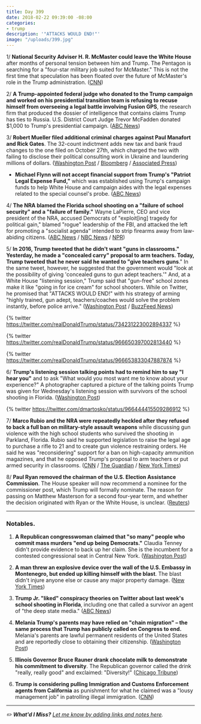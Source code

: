 ```yaml
---
title: Day 399
date: 2018-02-22 09:39:00 -08:00
categories:
- trump
description: '"ATTACKS WOULD END!"'
image: "/uploads/399.jpg"
---
```


1/ **National Security Adviser H. R. McMaster could leave the White House** after months of personal tension between him and Trump. The Pentagon is searching for a "four-star military job suited for McMaster." This is not the first time that speculation has been floated over the future of McMaster's role in the Trump administration. ([CNN](https://www.cnn.com/2018/02/22/politics/hr-mcmaster-future-trump-white-house/index.html))

2/ **A Trump-appointed federal judge who donated to the Trump campaign and worked on his presidential transition team is refusing to recuse himself from overseeing a legal battle involving Fusion GPS**, the research firm that produced the dossier of intelligence that contains claims Trump has ties to Russia. U.S. District Court Judge Trevor McFadden donated $1,000 to Trump's presidential campaign. ([ABC News](http://abcnews.go.com/Politics/trump-appointed-judge-donated-campaign-refuses-recuse-dossier/story?id=53273577))

3/ **Robert Mueller filed additional criminal charges against Paul Manafort and Rick Gates**. The 32-count indictment adds new tax and bank fraud changes to the one filed on October 27th, which charged the two with failing to disclose their political consulting work in Ukraine and laundering millions of dollars. ([Washington Post](https://www.washingtonpost.com/world/national-security/special-counsel-mueller-files-new-charges-in-manafort-gates-case/2018/02/22/7db99c9c-1716-11e8-8b08-027a6ccb38eb_story.html?hpid=hp_no-name_no-name%3Apage%2Fbreaking-news-bar&utm_term=.8f387bf9d28b) / [Bloomberg](https://www.bloomberg.com/news/articles/2018-02-22/manafort-faces-new-charges-of-tax-and-bank-fraud-in-russia-probe) / [Associated Press](https://apnews.com/c7a095da0aea4df9af0c0593e6a4aed1/New-charges-brought-against-ex-Trump-campaign-associates))

* **Michael Flynn will not accept financial support from Trump's "Patriot Legal Expense Fund,"** which was established using Trump's campaign funds to help White House and campaign aides with the legal expenses related to the special counsel's probe. ([ABC News](http://abcnews.go.com/Politics/trump-legal-fund-recipients-unclear-flynn/story?id=53281888))

4/ **The NRA blamed the Florida school shooting on a "failure of school security" and a "failure of family."** Wayne LaPierre, CEO and vice president of the NRA, accused Democrats of "exploit\[ing\] tragedy for political gain," blamed "rogue" leadership of the FBI, and attacked the left for promoting a "socialist agenda" intended to strip firearms away from law-abiding citizens. ([ABC News](http://abcnews.go.com/Politics/nra-president-wayne-lapierre-addresses-conservative-conference-wake/story?id=53274513) / [NBC News](https://www.nbcnews.com/politics/politics-news/nra-s-wayne-lapierre-democrats-put-politics-ahead-school-safety-n850236) / [NPR](https://www.npr.org/2018/02/22/587911457/nra-leader-warns-conservatives-of-socialist-wave-in-wake-of-shooting))

5/ **In 2016, Trump tweeted that he didn't want "guns in classrooms." Yesterday, he made a "concealed carry" proposal to arm teachers. Today, Trump tweeted that he never said he wanted to "give teachers guns**." In the same tweet, however, he suggested that the government would "look at the possibility of giving 'concealed guns to gun adept teachers.'" And, at a White House "listening session," Trump said that "gun-free" school zones make it like "going in for ice cream" for school shooters. While on Twitter, he promised that "ATTACKS WOULD END!" with his strategy of arming "highly trained, gun adept, teachers/coaches would solve the problem instantly, before police arrive." ([Washington Post](https://www.washingtonpost.com/news/post-politics/wp/2018/02/22/attacks-would-end-trump-expresses-support-for-raising-assault-rifle-age-to-21-presses-cases-for-arming-some-teachers/) / [BuzzFeed News](https://www.buzzfeed.com/coralewis/trump-wants-teachers-armed))

{% twitter https://twitter.com/realDonaldTrump/status/734231223002894337 %}

{% twitter https://twitter.com/realDonaldTrump/status/966650397002813440 %}

{% twitter https://twitter.com/realDonaldTrump/status/966653833047887874 %}

6/ **Trump's listening session talking points had to remind him to say "I hear you"** and to ask "What would you most want me to know about your experience?" A photographer captured a picture of the talking points Trump was given for Wednesday's listening session with survivors of the school shooting in Florida. ([Washington Post](https://www.washingtonpost.com/news/the-fix/wp/2018/02/21/this-photo-of-trumps-notes-captures-his-empathy-problem-better-than-anything/?utm_term=.e1773f7cd2d5))

{% twitter https://twitter.com/dmartosko/status/966444415509286912 %}

7/ **Marco Rubio and the NRA were repeatedly heckled after they refused to back a full ban on military-style assault weapons** while discussing gun violence with the high school students who survived the shooting in Parkland, Florida. Rubio said he supported legislation to raise the legal age to purchase a rifle to 21 and to create gun violence restraining orders. He said he was "reconsidering" support for a ban on high-capacity ammunition magazines, and that he opposed Trump's proposal to arm teachers or put armed security in classrooms. ([CNN](https://www.cnn.com/2018/02/22/politics/marco-rubio-gun-debate-cnn-town-hall/index.html) / [The Guardian](https://www.theguardian.com/us-news/2018/feb/21/florida-school-shooting-town-hall-cnn-students-nra-what-happened) / [New York Times](https://www.nytimes.com/2018/02/21/us/politics/marco-rubio-gun-control-nra.html))

8/ **Paul Ryan removed the chairman of the U.S. Election Assistance Commission**. The House speaker will now recommend a nominee for the commissioner post, which Trump will formally nominate. The reason for passing on Matthew Masterson for a second four-year term, and whether the decision originated with Ryan or the White House, is unclear. ([Reuters](https://www.reuters.com/article/us-usa-cyber-election-masterson-exclusiv/exclusive-u-s-official-focused-on-election-security-being-shoved-aside-idUSKCN1G62NI))

---

### Notables.

1. **A Republican congresswoman claimed that "so many" people who commit mass murders "end up being Democrats."** Claudia Tenney didn't provide evidence to back up her claim. She is the incumbent for a contested congressional seat in Central New York. ([Washington Post](https://www.washingtonpost.com/news/morning-mix/wp/2018/02/22/gop-congresswoman-claims-so-many-mass-murderers-end-up-being-democrats/?utm_term=.724dbb25fa31))

2. **A man threw an explosive device over the wall of the U.S. Embassy in Montenegro, but ended up killing himself with the blast**. The blast didn't injure anyone else or cause any major property damage. ([New York Times](https://www.nytimes.com/2018/02/21/world/europe/montenegro-embassy-attacked.html))

3. **Trump Jr. "liked" conspiracy theories on Twitter about last week's school shooting in Florida**, including one that called a survivor an agent of "the deep state media." ([ABC News](http://abcnews.go.com/Entertainment/trump-jr-ripped-liking-conspiracy-theories-parkland-survivors/story?id=53265618))

4. **Melania Trump's parents may have relied on "chain migration" – the same process that Trump has publicly called on Congress to end.** Melania's parents are lawful permanent residents of the United States and are reportedly close to obtaining their citizenship. ([Washington Post](https://www.washingtonpost.com/politics/melania-trumps-parents-are-legal-permanent-residents-raising-questions-about-whether-they-relied-on-chain-migration/2018/02/21/3b573df8-1687-11e8-8b08-027a6ccb38eb_story.html?utm_term=.2b9d98af3bb2))

5. **Illinois Governor Bruce Rauner drank chocolate milk to demonstrate his commitment to diversity**. The Republican governor called the drink "really, really good" and exclaimed: "Diversity!" ([Chicago Tribune](http://www.chicagotribune.com/news/chicagoinc/ct-met-rauner-chocolate-milk-0223-chicago-inc-20180222-story.html))

6. **Trump is considering pulling Immigration and Customs Enforcement agents from California** as punishment for what he claimed was a "lousy management job" in patrolling illegal immigration. ([CNN](https://www.cnn.com/2018/02/22/politics/ice-california-donald-trump/index.html))

---

*✏️ **What'd I Miss?** [Let me know by adding links and notes here](https://public.etherpad-mozilla.org/p/wtfjht-022218).*